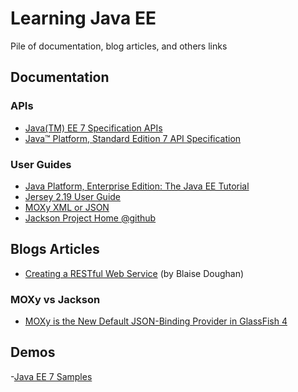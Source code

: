 # Learning Java EE
Pile of documentation, blog articles, and others links

## Documentation

### APIs

- [Java(TM) EE 7 Specification APIs](https://docs.oracle.com/javaee/7/api/)
- [Java™ Platform, Standard Edition 7 API Specification](https://docs.oracle.com/javase/7/docs/api/)

### User Guides

- [Java Platform, Enterprise Edition: The Java EE Tutorial](https://docs.oracle.com/javaee/7/tutorial/)
- [Jersey 2.19 User Guide](https://jersey.java.net/documentation/latest/)
- [MOXy XML or JSON](http://www.eclipse.org/eclipselink/#moxy)
- [Jackson Project Home @github](https://github.com/FasterXML/jackson)

## Blogs Articles

- [Creating a RESTful Web Service](http://blog.bdoughan.com/2010/08/creating-restful-web-service-part-15.html) (by Blaise Doughan)

### MOXy vs Jackson

- [MOXy is the New Default JSON-Binding Provider in GlassFish 4](https://dzone.com/articles/moxy-new-default-json-binding)


## Demos

 -[Java EE 7 Samples](https://github.com/javaee-samples/javaee7-samples)
